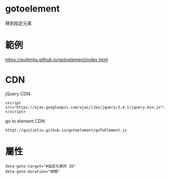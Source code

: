# gotoelement
移到指定元素

# 範例

https://guitimliu.github.io/gotoelement/index.html

# CDN

jQuery CDN

    <script src="https://ajax.googleapis.com/ajax/libs/jquery/3.4.1/jquery.min.js"></script>

go to element CDN

    https://guitimliu.github.io/gotoelement/goToElement.js


# 屬性

    data-goto-target="#指定元素的 ID" 
    data-goto-duration="時間"
